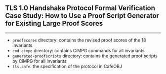 ## TLS 1.0 Handshake Protocol Formal Verification Case Study: How to Use a Proof Script Generator for Existing Large Proof Scores 

----

* `proofscores` directory: contains the revised proof scores of the 18 invariants
* `cmd-cimpg` directory: contains CiMPG commands for all invariants
* `generated-proofscripts` directory: contains the generated proof scripts by CiMPG for all invariants
* `tls.cafe`: the specification of the protocol in CafeOBJ
